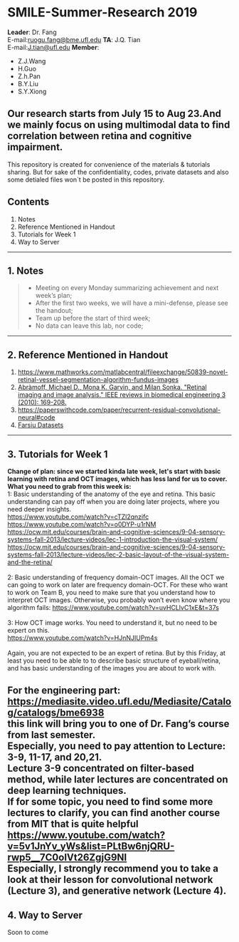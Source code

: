 # SMILE-Summer-Research 2019
**Leader**: Dr. Fang <br> E-mail:ruogu.fang@bme.ufl.edu
**TA**: J.Q. Tian <br> E-mail:J.tian@ufl.edu
**Member**: 
- Z.J.Wang
- H.Guo
- Z.h.Pan
- B.Y.Liu
- S.Y.Xiong

Our research starts from July 15 to Aug 23.And we mainly focus on using multimodal data to find correlation between retina and cognitive impairment.
---
This repository is created for convenience of the materials & tutorials sharing. But for sake of the confidentiality, codes, private datasets and also some detialed files won`t be posted in this repository.
## Contents

1. Notes
2. Reference Mentioned in Handout
3. Tutorials for Week 1
4. Way to Server
---
## 1. Notes
> - Meeting on every Monday summarizing achievement and next week’s plan;
> - After the first two weeks, we will have a mini-defense, please see the handout;
> - Team up before the start of third week;
> - No data can leave this lab, nor code;
---
## 2. Reference Mentioned in Handout
1. <https://www.mathworks.com/matlabcentral/fileexchange/50839-novel-retinal-vessel-segmentation-algorithm-fundus-images>
2. [Abràmoff, Michael D., Mona K. Garvin, and Milan Sonka. "Retinal imaging and image analysis." IEEE reviews in biomedical engineering 3 (2010): 169-208.](https://www.ncbi.nlm.nih.gov/pmc/articles/PMC3131209/)
3. <https://paperswithcode.com/paper/recurrent-residual-convolutional-neural#code>
4. [Farsiu Datasets](http://people.duke.edu/~sf59/RPEDC_Ophth_2013_dataset.htm)
---
## 3. Tutorials for Week 1

**Change of plan: since we started kinda late week, let's start with basic learning with retina and OCT images, which has less land for us to cover. What you need to grab from this week is:**
<br>
1: Basic understanding of the anatomy of the eye and retina. This basic understanding can pay off when you are doing later projects, where you need deeper insights. <br>
<https://www.youtube.com/watch?v=cTZl2qnzifc><br>
<https://www.youtube.com/watch?v=o0DYP-u1rNM><br>
<https://ocw.mit.edu/courses/brain-and-cognitive-sciences/9-04-sensory-systems-fall-2013/lecture-videos/lec-1-introduction-the-visual-system/><br>
<https://ocw.mit.edu/courses/brain-and-cognitive-sciences/9-04-sensory-systems-fall-2013/lecture-videos/lec-2-basic-layout-of-the-visual-system-and-the-retina/><br>
<br>
2: Basic understanding of frequency domain-OCT images. All the OCT we can going to work on later are frequency domain-OCT. For these who want to work on Team B, you need to make sure that you understand how to interpret OCT images. Otherwise, you probably won’t even know where you algorithm fails:
<https://www.youtube.com/watch?v=uvHCLlvC1xE&t=37s><br>
<br>
3: How OCT image works. You need to understand it, but no need to be expert on this.<br>
<https://www.youtube.com/watch?v=HJnNJIUPm4s><br>
<br>
Again, you are not expected to be an expert of retina. But by this Friday, at least you need to be able to to describe basic structure of eyeball/retina, and has basic understanding of the images you are about to work with.

**For the engineering part:**
<br><https://mediasite.video.ufl.edu/Mediasite/Catalog/catalogs/bme6938>
<br>
this link will bring you to one of Dr. Fang’s course from last semester.
<br>
Especially, you need to pay attention to Lecture:
<br>3-9, 11-17, and 20,21.
<br>Lecture 3-9 concentrated on filter-based method, while later lectures are concentrated on deep learning techniques.
<br>
If for some topic, you need to find some more lectures to clarify, you can find another course from MIT that is quite helpful
<br>
<https://www.youtube.com/watch?v=5v1JnYv_yWs&list=PLtBw6njQRU-rwp5__7C0oIVt26ZgjG9NI><br>
 Especially, I strongly recommend you to take a look at their lesson for convolutional network (Lecture 3), and generative network (Lecture 4).
 ---
## 4. Way to Server
Soon to come